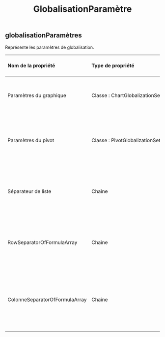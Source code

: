 ﻿---
title: GlobalisationParamètre
second_title: Aspose.Cells Cloud Documen
type: docs
url: /fr/specification/model/globalizationsettings/
description: "Aspose.Cells Spécification du modèle cloud : GlobalizationSettings. Gérez sans effort Excel et d'autres feuilles de calcul avec des fonctionnalités telles que l'ouverture, la génération, l'édition, le fractionnement, la fusion, la comparaison et la conversion."
kwords: Excel, Office, feuille de calcul, Cloud REST API, paramètres de globalisation
weight: 50
---
## **globalisationParamètres**

 Représente les paramètres de globalisation.

| Nom de la propriété| Type de propriété| Nullable| Lecture seulement| Valeur par défaut| Description|
|:- |:- |:- |:- |:- |:- |
| Paramètres du graphique| Classe : ChartGlobalizationSettings| Vrai| FAUX|| Obtient ou définit les paramètres de globalisation pour Chart.|
| Paramètres du pivot| Classe : PivotGlobalizationSettings| Vrai| FAUX|| Obtient ou définit les paramètres de globalisation du tableau croisé dynamique.|
| Séparateur de liste| Chaîne| Vrai| FAUX|| Obtient le séparateur pour la liste, les paramètres de la fonction, ... etc.|
| RowSeparatorOfFormulaArray| Chaîne| Vrai| FAUX|| Obtient le séparateur des lignes des données du tableau dans la formule.|
|ColonneSeparatorOfFormulaArray| Chaîne| Vrai| FAUX|| Obtient le séparateur des éléments des données de ligne du tableau dans la formule.|

